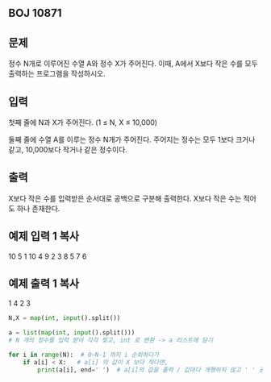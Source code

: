 ## BOJ 10871

## 문제

정수 N개로 이루어진 수열 A와 정수 X가 주어진다. 이때, A에서 X보다 작은 수를 모두 출력하는 프로그램을 작성하시오.

## 입력

첫째 줄에 N과 X가 주어진다. (1 ≤ N, X ≤ 10,000)

둘째 줄에 수열 A를 이루는 정수 N개가 주어진다. 주어지는 정수는 모두 1보다 크거나 같고, 10,000보다 작거나 같은 정수이다.

## 출력

X보다 작은 수를 입력받은 순서대로 공백으로 구분해 출력한다. X보다 작은 수는 적어도 하나 존재한다.

## 예제 입력 1 복사

10 5
1 10 4 9 2 3 8 5 7 6

## 예제 출력 1 복사

1 4 2 3

```python
N,X = map(int, input().split())

a = list(map(int, input().split()))
# N 개의 정수를 입력 받아 각각 찢고, int 로 변환 -> a 리스트에 담기

for i in range(N):  # 0~N-1 까지 i 순회하다가
    if a[i] < X:   # a[i] 의 값이 X 보다 작다면,
        print(a[i], end=' ')  # a[i]의 값을 출력 / 값마다 개행하지 않고 ' ' 공백 하나씩 두고 출력

```
